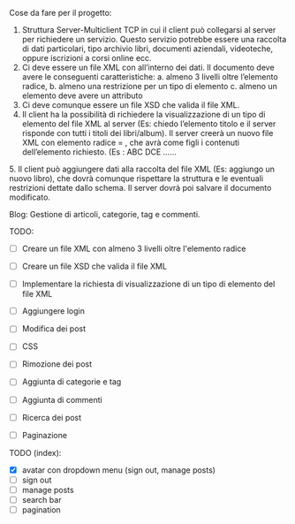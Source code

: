 Cose da fare per il progetto:
1. Struttura Server-Multiclient TCP in cui il client può collegarsi al server per richiedere
un servizio. Questo servizio potrebbe essere una raccolta di dati particolari, tipo
archivio libri, documenti aziendali, videoteche, oppure iscrizioni a corsi online ecc.
2. Ci deve essere un file XML con all’interno dei dati. Il documento deve avere le
conseguenti caratteristiche:
a. almeno 3 livelli oltre l’elemento radice,
b. almeno una restrizione per un tipo di elemento
c. almeno un elemento deve avere un attributo
3. Ci deve comunque essere un file XSD che valida il file XML.
4. Il client ha la possibilità di richiedere la visualizzazione di un tipo di elemento del file
XML al server (Es: chiedo l’elemento titolo e il server risponde con tutti i titoli dei
libri/album). Il server creerà un nuovo file XML con elemento radice = <richiesta>,
che avrà come figli i contenuti dell’elemento richiesto.
(Es
<richiesta>:
<titolo>ABC</titolo>
<titolo>DCE</titolo>
……
</richiesta>
5. Il client può aggiungere dati alla raccolta del file XML (Es: aggiungo un nuovo libro),
che dovrà comunque rispettare la struttura e le eventuali restrizioni dettate dallo
schema. Il server dovrà poi salvare il documento modificato.

Blog: Gestione di articoli, categorie, tag e commenti.



TODO:
- [ ] Creare un file XML con almeno 3 livelli oltre l'elemento radice
- [ ] Creare un file XSD che valida il file XML
- [ ] Implementare la richiesta di visualizzazione di un tipo di elemento del file XML
- [ ] Aggiungere login
- [ ] Modifica dei post
- [ ] CSS
- [ ] Rimozione dei post
- [ ] Aggiunta di categorie e tag
- [ ] Aggiunta di commenti
- [ ] Ricerca dei post
- [ ] Paginazione


TODO (index):
- [X] avatar con dropdown menu (sign out, manage posts)
- [ ] sign out
- [ ] manage posts
- [ ] search bar
- [ ] pagination